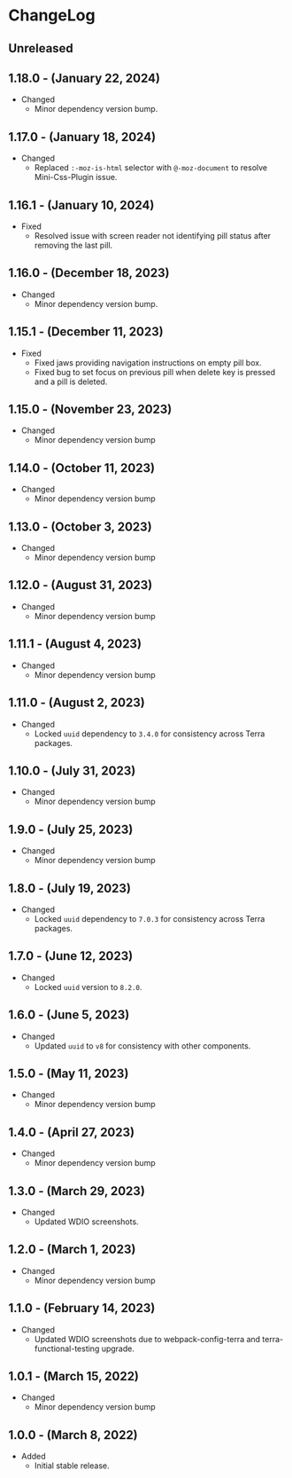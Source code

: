 # ChangeLog

## Unreleased

## 1.18.0 - (January 22, 2024)

* Changed
  * Minor dependency version bump.

## 1.17.0 - (January 18, 2024)

* Changed
  * Replaced `:-moz-is-html` selector with `@-moz-document` to resolve Mini-Css-Plugin issue.

## 1.16.1 - (January 10, 2024)

* Fixed
  * Resolved issue with screen reader not identifying pill status after removing the last pill.

## 1.16.0 - (December 18, 2023)

* Changed
  * Minor dependency version bump.

## 1.15.1 - (December 11, 2023)

* Fixed
  * Fixed jaws providing navigation instructions on empty pill box.
  * Fixed bug to set focus on previous pill when delete key is pressed and a pill is deleted.


## 1.15.0 - (November 23, 2023)

* Changed
  * Minor dependency version bump

## 1.14.0 - (October 11, 2023)

* Changed
  * Minor dependency version bump

## 1.13.0 - (October 3, 2023)

* Changed
  * Minor dependency version bump

## 1.12.0 - (August 31, 2023)

* Changed
  * Minor dependency version bump

## 1.11.1 - (August 4, 2023)

* Changed
  * Minor dependency version bump

## 1.11.0 - (August 2, 2023)

* Changed
  * Locked `uuid` dependency to `3.4.0` for consistency across Terra packages.

## 1.10.0 - (July 31, 2023)

* Changed
  * Minor dependency version bump

## 1.9.0 - (July 25, 2023)

* Changed
  * Minor dependency version bump

## 1.8.0 - (July 19, 2023)

* Changed
  * Locked `uuid` dependency to `7.0.3` for consistency across Terra packages.

## 1.7.0 - (June 12, 2023)

* Changed
  * Locked `uuid` version to `8.2.0`.

## 1.6.0 - (June 5, 2023)

* Changed
  * Updated `uuid` to `v8` for consistency with other components.

## 1.5.0 - (May 11, 2023)

* Changed
  * Minor dependency version bump

## 1.4.0 - (April 27, 2023)

* Changed
  * Minor dependency version bump

## 1.3.0 - (March 29, 2023)

* Changed
  * Updated WDIO screenshots.

## 1.2.0 - (March 1, 2023)

* Changed
  * Minor dependency version bump

## 1.1.0 - (February 14, 2023)

* Changed
  * Updated WDIO screenshots due to webpack-config-terra and
    terra-functional-testing upgrade.

## 1.0.1 - (March 15, 2022)

* Changed
  * Minor dependency version bump

## 1.0.0 - (March 8, 2022)

* Added
  * Initial stable release.
